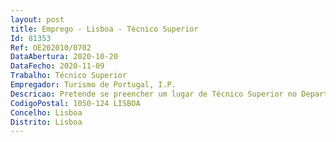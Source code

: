 ```yaml
--- 
layout: post
title: Emprego - Lisboa - Técnico Superior
Id: 81353
Ref: OE202010/0702
DataAbertura: 2020-10-20
DataFecho: 2020-11-09
Trabalho: Técnico Superior
Empregador: Turismo de Portugal, I.P.
Descricao: Pretende se preencher um lugar de Técnico Superior no Departamento de Estruturação da Oferta do Turismo de Portugal com recurso ao mecanismo de mobilidade interna, para o desempenho das seguintes funções •	Validar os pedidos e proceder ao registo das Agências de Viagens e as Empresas de Animação Turística  •	Esclarecer e informar sobre regras aplicáveis à atividade de agências de viagens e turismo, empresas de animação turística e estabelecimentos de alojamento local •	Elaborar informações tendo em vista o acionamento do Fundo de Garantia das Agências de Viagens  •	Atuar em caso de incumprimentos, nomeadamente, com cancelamento dos registos das agências de viagens e turismo •	Apoiar os municípios e balcões do cidadão na prestação de informações e receção dos pedidos de acesso à atividade das agências e animação turística, bem como para fazer apresentações  sessões informativas e de esclarecimento sobre a mesma matéria  •	Monitorizar o registo nacional de turismo, no que se refere a empresas de animação turística, agências de viagens e alojamento local.
CodigoPostal: 1050-124 LISBOA
Concelho: Lisboa
Distrito: Lisboa
--- 
```

